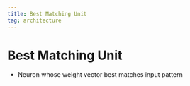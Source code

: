```yaml
---
title: Best Matching Unit
tag: architecture
---
```


# Best Matching Unit
- Neuron whose weight vector best matches input pattern














































































